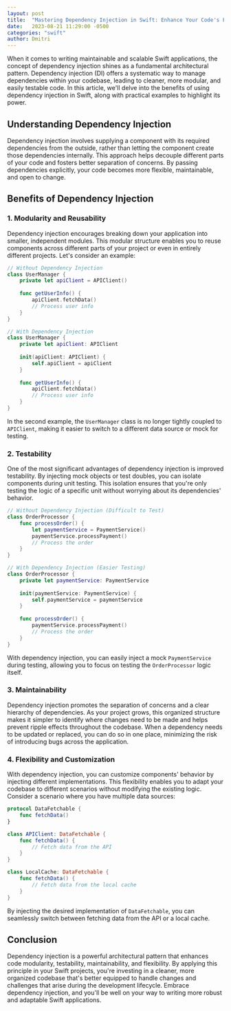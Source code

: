 ```yaml
---
layout: post
title:  "Mastering Dependency Injection in Swift: Enhance Your Code's Flexibility"
date:   2023-08-21 11:29:00 -0500
categories: "swift"
author: Dmitri
---
```

When it comes to writing maintainable and scalable Swift applications, the concept of dependency injection shines as a fundamental architectural pattern. Dependency injection (DI) offers a systematic way to manage dependencies within your codebase, leading to cleaner, more modular, and easily testable code. In this article, we'll delve into the benefits of using dependency injection in Swift, along with practical examples to highlight its power.

## Understanding Dependency Injection

Dependency injection involves supplying a component with its required dependencies from the outside, rather than letting the component create those dependencies internally. This approach helps decouple different parts of your code and fosters better separation of concerns. By passing dependencies explicitly, your code becomes more flexible, maintainable, and open to change.

## Benefits of Dependency Injection

### 1. **Modularity and Reusability**

Dependency injection encourages breaking down your application into smaller, independent modules. This modular structure enables you to reuse components across different parts of your project or even in entirely different projects. Let's consider an example:

```swift
// Without Dependency Injection
class UserManager {
    private let apiClient = APIClient()
    
    func getUserInfo() {
        apiClient.fetchData()
        // Process user info
    }
}

// With Dependency Injection
class UserManager {
    private let apiClient: APIClient
    
    init(apiClient: APIClient) {
        self.apiClient = apiClient
    }
    
    func getUserInfo() {
        apiClient.fetchData()
        // Process user info
    }
}
```

In the second example, the `UserManager` class is no longer tightly coupled to `APIClient`, making it easier to switch to a different data source or mock for testing.

### 2. **Testability**

One of the most significant advantages of dependency injection is improved testability. By injecting mock objects or test doubles, you can isolate components during unit testing. This isolation ensures that you're only testing the logic of a specific unit without worrying about its dependencies' behavior.

```swift
// Without Dependency Injection (Difficult to Test)
class OrderProcessor {
    func processOrder() {
        let paymentService = PaymentService()
        paymentService.processPayment()
        // Process the order
    }
}

// With Dependency Injection (Easier Testing)
class OrderProcessor {
    private let paymentService: PaymentService
    
    init(paymentService: PaymentService) {
        self.paymentService = paymentService
    }
    
    func processOrder() {
        paymentService.processPayment()
        // Process the order
    }
}
```

With dependency injection, you can easily inject a mock `PaymentService` during testing, allowing you to focus on testing the `OrderProcessor` logic itself.

### 3. **Maintainability**

Dependency injection promotes the separation of concerns and a clear hierarchy of dependencies. As your project grows, this organized structure makes it simpler to identify where changes need to be made and helps prevent ripple effects throughout the codebase. When a dependency needs to be updated or replaced, you can do so in one place, minimizing the risk of introducing bugs across the application.

### 4. **Flexibility and Customization**

With dependency injection, you can customize components' behavior by injecting different implementations. This flexibility enables you to adapt your codebase to different scenarios without modifying the existing logic. Consider a scenario where you have multiple data sources:

```swift
protocol DataFetchable {
    func fetchData()
}

class APIClient: DataFetchable {
    func fetchData() {
        // Fetch data from the API
    }
}

class LocalCache: DataFetchable {
    func fetchData() {
        // Fetch data from the local cache
    }
}
```

By injecting the desired implementation of `DataFetchable`, you can seamlessly switch between fetching data from the API or a local cache.

## Conclusion

Dependency injection is a powerful architectural pattern that enhances code modularity, testability, maintainability, and flexibility. By applying this principle in your Swift projects, you're investing in a cleaner, more organized codebase that's better equipped to handle changes and challenges that arise during the development lifecycle. Embrace dependency injection, and you'll be well on your way to writing more robust and adaptable Swift applications.
